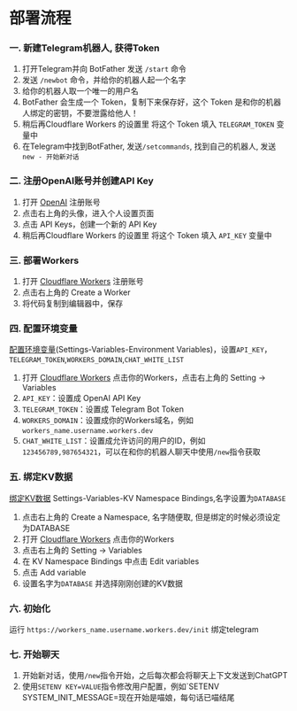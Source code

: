 # 部署流程

### 一. 新建Telegram机器人, 获得Token
1. 打开Telegram并向 BotFather 发送 `/start` 命令
2. 发送 `/newbot` 命令，并给你的机器人起一个名字
3. 给你的机器人取一个唯一的用户名
4. BotFather 会生成一个 Token，复制下来保存好，这个 Token 是和你的机器人绑定的密钥，不要泄露给他人！
5. 稍后再Cloudflare Workers 的设置里 将这个 Token 填入 `TELEGRAM_TOKEN` 变量中
6. 在Telegram中找到BotFather, 发送`/setcommands`, 找到自己的机器人, 发送`new - 开始新对话`

### 二. 注册OpenAI账号并创建API Key
1. 打开 [OpenAI](https://platform.openai.com) 注册账号
2. 点击右上角的头像，进入个人设置页面
3. 点击 API Keys，创建一个新的 API Key
4. 稍后再Cloudflare Workers 的设置里 将这个 Token 填入 `API_KEY` 变量中

### 三. 部署Workers
1. 打开 [Cloudflare Workers](https://dash.cloudflare.com/?to=/:account/workers) 注册账号
2. 点击右上角的 Create a Worker
3. 将代码复制到编辑器中，保存

### 四. 配置环境变量
[配置环境变量](https://developers.cloudflare.com/workers/platform/environment-variables/)(Settings-Variables-Environment Variables)，设置`API_KEY`，`TELEGRAM_TOKEN`,`WORKERS_DOMAIN`,`CHAT_WHITE_LIST`
1. 打开 [Cloudflare Workers](https://dash.cloudflare.com/?to=/:account/workers) 点击你的Workers，点击右上角的 Setting -> Variables
2. `API_KEY`：设置成 OpenAI API Key
3. `TELEGRAM_TOKEN`：设置成 Telegram Bot Token
4. `WORKERS_DOMAIN`：设置成你的Workers域名，例如`workers_name.username.workers.dev`
5. `CHAT_WHITE_LIST`：设置成允许访问的用户的ID，例如`123456789,987654321`，可以在和你的机器人聊天中使用`/new`指令获取

### 五. 绑定KV数据

[绑定KV数据](https://dash.cloudflare.com/:account/workers/kv/namespaces)
Settings-Variables-KV Namespace Bindings,名字设置为`DATABASE`
1. 点击右上角的 Create a Namespace, 名字随便取, 但是绑定的时候必须设定为DATABASE
2. 打开 [Cloudflare Workers](https://dash.cloudflare.com/?to=/:account/workers) 点击你的Workers
3. 点击右上角的 Setting -> Variables
4. 在 KV Namespace Bindings 中点击 Edit variables
5. 点击 Add variable
6. 设置名字为`DATABASE` 并选择刚刚创建的KV数据

### 六. 初始化

运行 `https://workers_name.username.workers.dev/init` 绑定telegram


### 七. 开始聊天

1. 开始新对话，使用`/new`指令开始，之后每次都会将聊天上下文发送到ChatGPT
2. 使用`SETENV KEY=VALUE`指令修改用户配置，例如`SETENV SYSTEM_INIT_MESSAGE=现在开始是喵娘，每句话已喵结尾



